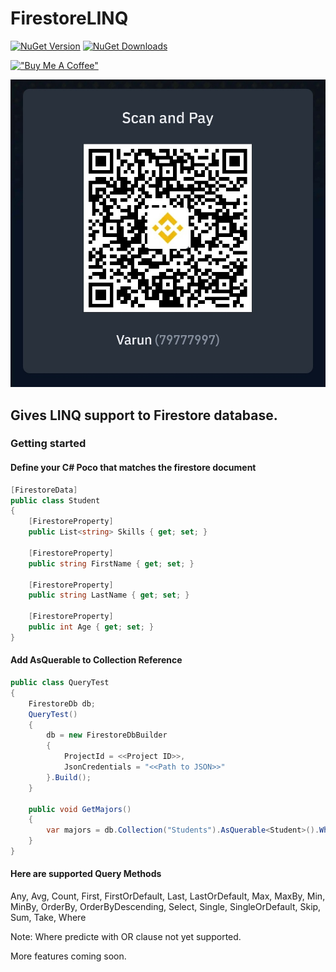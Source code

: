 # FirestoreLINQ
<a href="https://www.nuget.org/packages/FirestoreLINQ"><img alt="NuGet Version" src="https://img.shields.io/nuget/v/FirestoreLINQ"></a>
<a href="https://www.nuget.org/packages/FirestoreLINQ"><img alt="NuGet Downloads" src="https://img.shields.io/nuget/dt/FirestoreLINQ"></a>

[!["Buy Me A Coffee"](https://cdn.buymeacoffee.com/assets/img/home-page-v3/bmc-new-logo.png)](https://www.buymeacoffee.com/varunteja)

!["Donate via Binance"](https://github.com/VarunSaiTeja/Hosting/raw/master/Binance%20Donate.jpg)

## Gives LINQ support to Firestore database.

### Getting started

#### Define your C# Poco that matches the firestore document

```csharp
[FirestoreData]
public class Student
{
    [FirestoreProperty]
    public List<string> Skills { get; set; }

    [FirestoreProperty]
    public string FirstName { get; set; }

    [FirestoreProperty]
    public string LastName { get; set; }

    [FirestoreProperty]
    public int Age { get; set; }
}
````

#### Add AsQuerable to Collection Reference
```csharp
public class QueryTest
{
    FirestoreDb db;
    QueryTest()
    {
        db = new FirestoreDbBuilder
        {
            ProjectId = <<Project ID>>,
            JsonCredentials = "<<Path to JSON>>"
        }.Build();
    }

    public void GetMajors()
    {
        var majors = db.Collection("Students").AsQuerable<Student>().Where(s => s.Age > 18).ToList();
    }
}
```

#### Here are supported Query Methods
Any, Avg, Count, First, FirstOrDefault, Last, LastOrDefault, Max, MaxBy, Min, MinBy, OrderBy, OrderByDescending, Select, Single, SingleOrDefault, Skip, Sum, Take, Where

Note: Where predicte with OR clause not yet supported.

More features coming soon.
